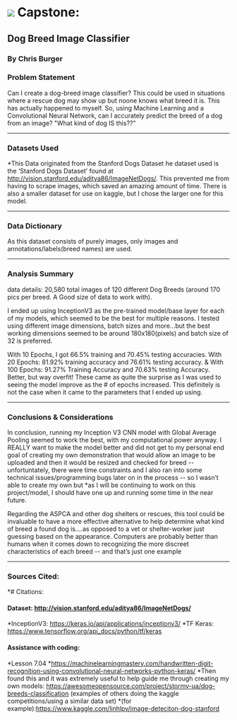 
# ![](https://ga-dash.s3.amazonaws.com/production/assets/logo-9f88ae6c9c3871690e33280fcf557f33.png) Capstone:

## Dog Breed Image Classifier
### By Chris Burger

### Problem Statement
Can I create a dog-breed image classifier?
This could be used in situations where a rescue dog may show up but noone knows what breed it is. This has actually happened to myself.
So, using Machine Learning and a Convolutional Neural Network, can I accurately predict the breed of a dog from an image?
"What kind of dog IS this??"

---
### Datasets Used

*This Data originated from the Stanford Dogs Dataset 
he dataset used is the ‘Stanford Dogs Dataset’ found at http://vision.stanford.edu/aditya86/ImageNetDogs/. This prevented me from having to scrape images, which saved an amazing amount of time. There is also a smaller dataset for use on kaggle, but I chose the larger one for this model.

---

### Data Dictionary
As this dataset consists of purely images, only images and annotations/labels(breed names) are used.

---

### Analysis Summary
data details: 20,580 total images of 120 different Dog Breeds (around 170 pics per breed. A Good size of data to work with).

I ended up using InceptionV3 as the pre-trained model/base layer for each of my models, which seemed to be the best for multiple reasons. I tested using different image dimensions, batch sizes and more...but the best working dimensions seemed to be around 180x180(pixels) and batch size of 32 is preferred.

With 10 Epochs, I got 66.5% training and 70.45% testing accuracies.
With 20 Epochs: 81.92% training accuracy and 76.61% testing accuracy.
&
With 100 Epochs: 91.27% Training Accuracy and 70.63% testing Accuracy. Better, but way overfit!
These came as quite the surprise as I was used to seeing the model improve as the # of epochs increased. This definitely is not the case when it came to the parameters that I ended up using.

---

### Conclusions & Considerations
In conclusion, running my Inception V3 CNN model with Global Average Pooling seemed to work the best, with my computational power anyway. I REALLY want to make the model better and did not get to my personal end goal of creating my own demonstration that would allow an image to be uploaded and then it would be resized and checked for breed -- unfortuntately, there were time constraints and I also ran into some technical issues/programming bugs later on in the process -- so I wasn’t able to create my own but *as I will be continuing to work on this project/model, I should have one up and running some time in the near future. 

Regarding the ASPCA and other dog shelters or rescues, this tool could be invaluable to have a more effective alternative to help determine what kind of breed a found dog is….as opposed to a vet or shelter-worker just guessing based on the appearance. Computers are probably better than humans when it comes down to recognizing the more discreet characteristics of each breed -- and that’s just one example


---

### Sources Cited:
*# Citations:
#### Dataset: http://vision.stanford.edu/aditya86/ImageNetDogs/
*InceptionV3: https://keras.io/api/applications/inceptionv3/
*TF Keras: https://www.tensorflow.org/api_docs/python/tf/keras
#### Assistance with coding:
*Lesson 7.04
*https://machinelearningmastery.com/handwritten-digit-recognition-using-convolutional-neural-networks-python-keras/
*Then found this and it was extremely useful to help guide me through creating my own models: https://awesomeopensource.com/project/stormy-ua/dog-breeds-classification (examples of others doing the kaggle competitions/using a similar data set)
*(for example):https://www.kaggle.com/linhlpv/image-deteciton-dog-stanford

